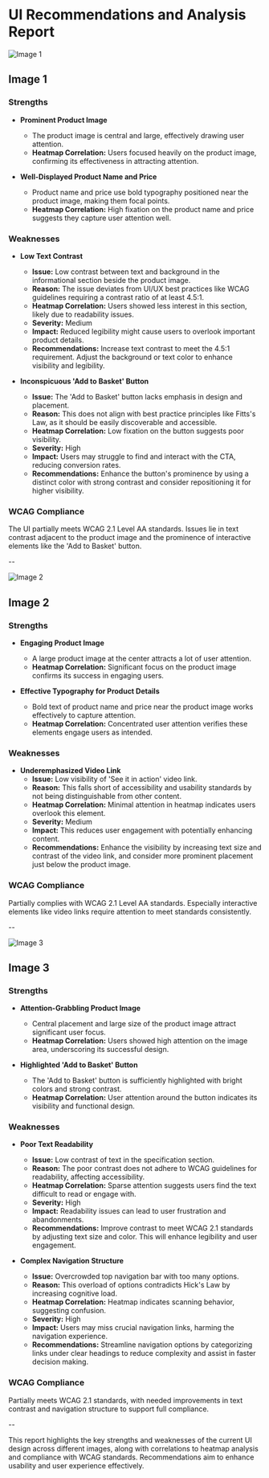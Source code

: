 # UI Recommendations and Analysis Report

![Image 1](heatmaps/p9-1.png)
## Image 1

### Strengths
- **Prominent Product Image**
  - The product image is central and large, effectively drawing user attention.
  - **Heatmap Correlation:** Users focused heavily on the product image, confirming its effectiveness in attracting attention.
  
- **Well-Displayed Product Name and Price**
  - Product name and price use bold typography positioned near the product image, making them focal points.
  - **Heatmap Correlation:** High fixation on the product name and price suggests they capture user attention well.

### Weaknesses
- **Low Text Contrast**
  - **Issue:** Low contrast between text and background in the informational section beside the product image.
  - **Reason:** The issue deviates from UI/UX best practices like WCAG guidelines requiring a contrast ratio of at least 4.5:1.
  - **Heatmap Correlation:** Users showed less interest in this section, likely due to readability issues.
  - **Severity:** Medium
  - **Impact:** Reduced legibility might cause users to overlook important product details.
  - **Recommendations:** Increase text contrast to meet the 4.5:1 requirement. Adjust the background or text color to enhance visibility and legibility.

- **Inconspicuous 'Add to Basket' Button**
  - **Issue:** The 'Add to Basket' button lacks emphasis in design and placement.
  - **Reason:** This does not align with best practice principles like Fitts's Law, as it should be easily discoverable and accessible.
  - **Heatmap Correlation:** Low fixation on the button suggests poor visibility.
  - **Severity:** High
  - **Impact:** Users may struggle to find and interact with the CTA, reducing conversion rates.
  - **Recommendations:** Enhance the button's prominence by using a distinct color with strong contrast and consider repositioning it for higher visibility.

### WCAG Compliance
The UI partially meets WCAG 2.1 Level AA standards. Issues lie in text contrast adjacent to the product image and the prominence of interactive elements like the 'Add to Basket' button.


--

![Image 2](heatmaps/p9-2.png)
## Image 2

### Strengths
- **Engaging Product Image**
  - A large product image at the center attracts a lot of user attention.
  - **Heatmap Correlation:** Significant focus on the product image confirms its success in engaging users.
  
- **Effective Typography for Product Details**
  - Bold text of product name and price near the product image works effectively to capture attention.
  - **Heatmap Correlation:** Concentrated user attention verifies these elements engage users as intended.

### Weaknesses
- **Underemphasized Video Link**
  - **Issue:** Low visibility of 'See it in action' video link.
  - **Reason:** This falls short of accessibility and usability standards by not being distinguishable from other content.
  - **Heatmap Correlation:** Minimal attention in heatmap indicates users overlook this element.
  - **Severity:** Medium
  - **Impact:** This reduces user engagement with potentially enhancing content.
  - **Recommendations:** Enhance the visibility by increasing text size and contrast of the video link, and consider more prominent placement just below the product image.

### WCAG Compliance
Partially complies with WCAG 2.1 Level AA standards. Especially interactive elements like video links require attention to meet standards consistently.


--

![Image 3](heatmaps/p9-3.png)
## Image 3

### Strengths
- **Attention-Grabbling Product Image**
  - Central placement and large size of the product image attract significant user focus.
  - **Heatmap Correlation:** Users showed high attention on the image area, underscoring its successful design.
  
- **Highlighted 'Add to Basket' Button**
  - The 'Add to Basket' button is sufficiently highlighted with bright colors and strong contrast.
  - **Heatmap Correlation:** User attention around the button indicates its visibility and functional design.

### Weaknesses
- **Poor Text Readability**
  - **Issue:** Low contrast of text in the specification section.
  - **Reason:** The poor contrast does not adhere to WCAG guidelines for readability, affecting accessibility.
  - **Heatmap Correlation:** Sparse attention suggests users find the text difficult to read or engage with.
  - **Severity:** High
  - **Impact:** Readability issues can lead to user frustration and abandonments.
  - **Recommendations:** Improve contrast to meet WCAG 2.1 standards by adjusting text size and color. This will enhance legibility and user engagement.

- **Complex Navigation Structure**
  - **Issue:** Overcrowded top navigation bar with too many options.
  - **Reason:** This overload of options contradicts Hick's Law by increasing cognitive load.
  - **Heatmap Correlation:** Heatmap indicates scanning behavior, suggesting confusion.
  - **Severity:** High
  - **Impact:** Users may miss crucial navigation links, harming the navigation experience.
  - **Recommendations:** Streamline navigation options by categorizing links under clear headings to reduce complexity and assist in faster decision making.

### WCAG Compliance
Partially meets WCAG 2.1 standards, with needed improvements in text contrast and navigation structure to support full compliance.


--

This report highlights the key strengths and weaknesses of the current UI design across different images, along with correlations to heatmap analysis and compliance with WCAG standards. Recommendations aim to enhance usability and user experience effectively.

